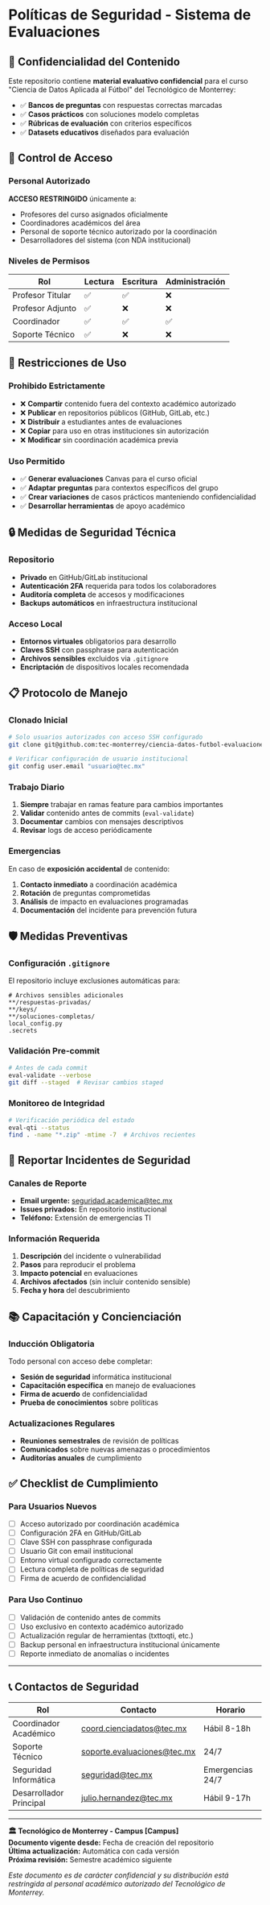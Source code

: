 # Políticas de Seguridad - Sistema de Evaluaciones

## 🔐 Confidencialidad del Contenido

Este repositorio contiene **material evaluativo confidencial** para el curso "Ciencia de Datos Aplicada al Fútbol" del Tecnológico de Monterrey:

- ✅ **Bancos de preguntas** con respuestas correctas marcadas
- ✅ **Casos prácticos** con soluciones modelo completas  
- ✅ **Rúbricas de evaluación** con criterios específicos
- ✅ **Datasets educativos** diseñados para evaluación

## 👥 Control de Acceso

### Personal Autorizado

**ACCESO RESTRINGIDO** únicamente a:
- Profesores del curso asignados oficialmente
- Coordinadores académicos del área
- Personal de soporte técnico autorizado por la coordinación
- Desarrolladores del sistema (con NDA institucional)

### Niveles de Permisos

| Rol | Lectura | Escritura | Administración |
|-----|---------|-----------|----------------|
| Profesor Titular | ✅ | ✅ | ❌ |
| Profesor Adjunto | ✅ | ❌ | ❌ |
| Coordinador | ✅ | ✅ | ✅ |
| Soporte Técnico | ✅ | ❌ | ❌ |

## 🚫 Restricciones de Uso

### Prohibido Estrictamente

- ❌ **Compartir** contenido fuera del contexto académico autorizado
- ❌ **Publicar** en repositorios públicos (GitHub, GitLab, etc.)
- ❌ **Distribuir** a estudiantes antes de evaluaciones
- ❌ **Copiar** para uso en otras instituciones sin autorización
- ❌ **Modificar** sin coordinación académica previa

### Uso Permitido

- ✅ **Generar evaluaciones** Canvas para el curso oficial
- ✅ **Adaptar preguntas** para contextos específicos del grupo
- ✅ **Crear variaciones** de casos prácticos manteniendo confidencialidad
- ✅ **Desarrollar herramientas** de apoyo académico

## 🔒 Medidas de Seguridad Técnica

### Repositorio

- **Privado** en GitHub/GitLab institucional
- **Autenticación 2FA** requerida para todos los colaboradores
- **Auditoría completa** de accesos y modificaciones
- **Backups automáticos** en infraestructura institucional

### Acceso Local

- **Entornos virtuales** obligatorios para desarrollo
- **Claves SSH** con passphrase para autenticación
- **Archivos sensibles** excluidos via `.gitignore`
- **Encriptación** de dispositivos locales recomendada

## 📋 Protocolo de Manejo

### Clonado Inicial

```bash
# Solo usuarios autorizados con acceso SSH configurado
git clone git@github.com:tec-monterrey/ciencia-datos-futbol-evaluaciones.git

# Verificar configuración de usuario institucional
git config user.email "usuario@tec.mx"
```

### Trabajo Diario

1. **Siempre** trabajar en ramas feature para cambios importantes
2. **Validar** contenido antes de commits (`eval-validate`)
3. **Documentar** cambios con mensajes descriptivos
4. **Revisar** logs de acceso periódicamente

### Emergencias

En caso de **exposición accidental** de contenido:

1. **Contacto inmediato** a coordinación académica
2. **Rotación** de preguntas comprometidas
3. **Análisis** de impacto en evaluaciones programadas
4. **Documentación** del incidente para prevención futura

## 🛡️ Medidas Preventivas

### Configuración `.gitignore`

El repositorio incluye exclusiones automáticas para:

```gitignore
# Archivos sensibles adicionales
**/respuestas-privadas/
**/keys/
**/soluciones-completas/
local_config.py
.secrets
```

### Validación Pre-commit

```bash
# Antes de cada commit
eval-validate --verbose
git diff --staged  # Revisar cambios staged
```

### Monitoreo de Integridad

```bash
# Verificación periódica del estado
eval-qti --status
find . -name "*.zip" -mtime -7  # Archivos recientes
```

## 🚨 Reportar Incidentes de Seguridad

### Canales de Reporte

- **Email urgente:** seguridad.academica@tec.mx
- **Issues privados:** En repositorio institucional
- **Teléfono:** Extensión de emergencias TI

### Información Requerida

1. **Descripción** del incidente o vulnerabilidad
2. **Pasos** para reproducir el problema
3. **Impacto potencial** en evaluaciones
4. **Archivos afectados** (sin incluir contenido sensible)
5. **Fecha y hora** del descubrimiento

## 📚 Capacitación y Concienciación

### Inducción Obligatoria

Todo personal con acceso debe completar:

- **Sesión de seguridad** informática institucional
- **Capacitación específica** en manejo de evaluaciones
- **Firma de acuerdo** de confidencialidad
- **Prueba de conocimientos** sobre políticas

### Actualizaciones Regulares

- **Reuniones semestrales** de revisión de políticas
- **Comunicados** sobre nuevas amenazas o procedimientos
- **Auditorías anuales** de cumplimiento

## ✅ Checklist de Cumplimiento

### Para Usuarios Nuevos

- [ ] Acceso autorizado por coordinación académica
- [ ] Configuración 2FA en GitHub/GitLab
- [ ] Clave SSH con passphrase configurada
- [ ] Usuario Git con email institucional
- [ ] Entorno virtual configurado correctamente
- [ ] Lectura completa de políticas de seguridad
- [ ] Firma de acuerdo de confidencialidad

### Para Uso Continuo

- [ ] Validación de contenido antes de commits
- [ ] Uso exclusivo en contexto académico autorizado
- [ ] Actualización regular de herramientas (txttoqti, etc.)
- [ ] Backup personal en infraestructura institucional únicamente
- [ ] Reporte inmediato de anomalías o incidentes

---

## 📞 Contactos de Seguridad

| Rol | Contacto | Horario |
|-----|----------|---------|
| Coordinador Académico | coord.cienciadatos@tec.mx | Hábil 8-18h |
| Soporte Técnico | soporte.evaluaciones@tec.mx | 24/7 |
| Seguridad Informática | seguridad@tec.mx | Emergencias 24/7 |
| Desarrollador Principal | julio.hernandez@tec.mx | Hábil 9-17h |

---

**🏛️ Tecnológico de Monterrey - Campus [Campus]**  
**Documento vigente desde:** Fecha de creación del repositorio  
**Última actualización:** Automática con cada versión  
**Próxima revisión:** Semestre académico siguiente

*Este documento es de carácter confidencial y su distribución está restringida al personal académico autorizado del Tecnológico de Monterrey.*